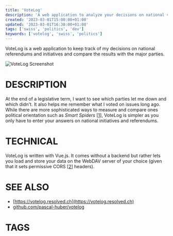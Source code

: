 ```yaml
---
title: 'VoteLog'
description: 'A web application to analyze your decisions on national votes.'
created: '2023-03-01T15:00:00+01:00'
updated: '2023-03-01T16:30:00+01:00'
tags: ['swiss', 'politics', 'dev']
keywords: ['votelog', 'swiss', 'politics']
---
```


VoteLog is a web application to keep track of my decisions on national
referendums and initiatives and compare the results with the major parties.

![VoteLog Screenshot](/public/votelog.png "VoteLog Categories")

# DESCRIPTION

At the end of a legislative term, I want to see which parties let me down and
which didn't. It also helps me remember what I voted on issues long ago. While
there are more sophisticated ways to measure and compare ones political
orientation such as *Smart Spiders* [[1]], VoteLog is simpler as you only have
to enter your answers on national initiatives and referendums.

# TECHNICAL

VoteLog is written with Vue.js. It comes without a backend but rather lets you
load and store your data on the WebDAV server of your choice (given that it sets
permissive CORS [[2]] headers).

# SEE ALSO

- [https://votelog.resolved.ch](https://votelog.resolved.ch)
- [github.com/pascal-huber/votelog](https://github.com/pascal-huber/votelog)

# TAGS

<!--##tag_list##-->

[1]: https://www.smartvote.ch/de/group/2/election/19_ch_nr/matching/results/my-smartspider?rid=ace38364-7ee2-441d-9f3d-552560b62851
[2]: https://developer.mozilla.org/en-US/docs/Web/HTTP/CORS
